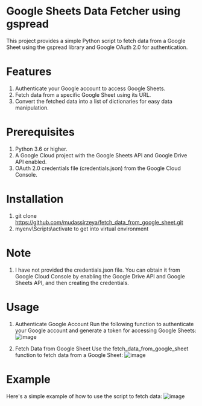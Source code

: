 ﻿# Google Sheets Data Fetcher using gspread
This project provides a simple Python script to fetch data from a Google Sheet using the gspread library and Google OAuth 2.0 for authentication.

# Features
1) Authenticate your Google account to access Google Sheets.
2) Fetch data from a specific Google Sheet using its URL.
3) Convert the fetched data into a list of dictionaries for easy data manipulation.

# Prerequisites
1) Python 3.6 or higher.
2) A Google Cloud project with the Google Sheets API and Google Drive API enabled.
3) OAuth 2.0 credentials file (credentials.json) from the Google Cloud Console.

# Installation
1) git clone https://github.com/mudassirzeya/fetch_data_from_google_sheet.git
2) myenv\Scripts\activate to get into virtual environment

# Note
1) I have not provided the credentials.json file. You can obtain it from Google Cloud Console by enabling the Google Drive API and Google Sheets API, and then creating the credentials.

# Usage
1) Authenticate Google Account
   Run the following function to authenticate your Google account and generate a token for accessing Google Sheets:
   ![image](https://github.com/user-attachments/assets/873f2a02-8239-4aba-9df8-050815a4ca69)

2) Fetch Data from Google Sheet
   Use the fetch_data_from_google_sheet function to fetch data from a Google Sheet:
   ![image](https://github.com/user-attachments/assets/494cf6f0-97ba-4b7f-9f2a-4d61d130a34c)

# Example
  Here's a simple example of how to use the script to fetch data:
  ![image](https://github.com/user-attachments/assets/141236af-60f5-43e1-9885-fc6995f50118)





